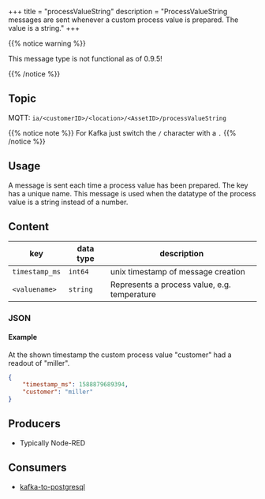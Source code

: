 +++
title = "processValueString"
description = "ProcessValueString messages are sent whenever a custom process value is prepared. The value is a string."
+++

{{% notice warning %}}

This message type is not functional as of 0.9.5!

{{% /notice %}}
## Topic

MQTT: ``ia/<customerID>/<location>/<AssetID>/processValueString``

{{% notice note %}}
For Kafka just switch the `/` character with a `.`
{{% /notice %}}

## Usage

A message is sent each time a process value has been prepared. The key has a unique name. This message is used when the datatype of the process value is a string instead of a number.

## Content

| key            | data type | description                                  |
|----------------|-----------|----------------------------------------------|
| `timestamp_ms` | `int64`   | unix timestamp of message creation           | 
| `<valuename>`  | `string`  | Represents a process value, e.g. temperature |

### JSON

#### Example

At the shown timestamp the custom process value "customer" had a readout of "miller".

```json
{
    "timestamp_ms": 1588879689394, 
    "customer": "miller"
}
```
<!---
#### Schema

```json
{
    "$schema": "http://json-schema.org/draft/2019-09/schema",
    "$id": "https://learn.umh.app/content/docs/architecture/datamodel/messages/scrapCount.json",
    "type": "object",
    "default": {},
    "title": "Root Schema",
    "required": [
        "product_id",
        "time_per_unit_in_seconds"
    ],
    "properties": {
        "product_id": {
          "type": "string",
          "default": "",
          "title": "The product id to be produced"
        },
        "time_per_unit_in_seconds": {
          "type": "number",
          "default": 0.0,
          "minimum": 0,
          "title": "The time it takes to produce one unit of the product"
        }
    },
    "examples": [
        {
            "product_id": "Beierlinger 30x15",
            "time_per_unit_in_seconds": "0.2"
        },
        {
            "product_id": "Test product",
            "time_per_unit_in_seconds": "10"
        }
    ]
}
```
-->

## Producers

- Typically Node-RED

## Consumers

- [kafka-to-postgresql](/docs/architecture/microservices/core/kafka-to-postgresql)
